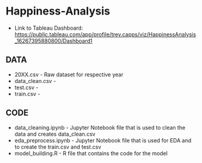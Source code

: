# Happiness-Analysis
- Link to Tableau Dashboard: 
https://public.tableau.com/app/profile/trey.capps/viz/HappinessAnalysis_16267395880800/Dashboard1


DATA
----
- 20XX.csv - Raw dataset for respective year
- data_clean.csv - 
- test.csv - 
- train.csv - 

CODE
----
- data_cleaning.ipynb - Jupyter Notebook file that is used to clean the data and creates data_clean.csv
- eda_preprocess.ipynb - Jupyter Notebook file that is used for EDA and to create the train.csv and test.csv
- model_building.R - R file that contains the code for the model
